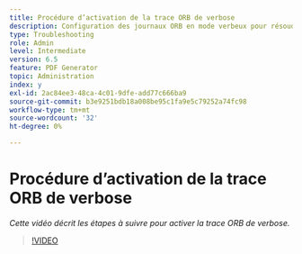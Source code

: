 ```yaml
---
title: Procédure d’activation de la trace ORB de verbose
description: Configuration des journaux ORB en mode verbeux pour résoudre les problèmes liés à PDF Generator
type: Troubleshooting
role: Admin
level: Intermediate
version: 6.5
feature: PDF Generator
topic: Administration
index: y
exl-id: 2ac84ee3-48ca-4c01-9dfe-add77c666ba9
source-git-commit: b3e9251bdb18a008be95c1fa9e5c79252a74fc98
workflow-type: tm+mt
source-wordcount: '32'
ht-degree: 0%

---
```


# Procédure d’activation de la trace ORB de verbose

*Cette vidéo décrit les étapes à suivre pour activer la trace ORB de verbose.*

>[!VIDEO](https://video.tv.adobe.com/v/335526?quality=12&learn=on)
